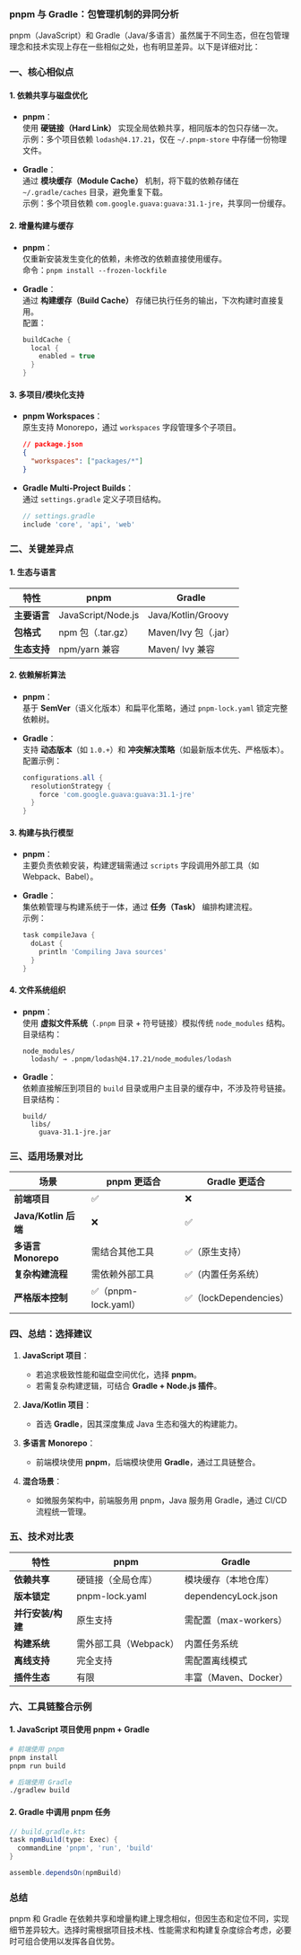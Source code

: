 ### pnpm 与 Gradle：包管理机制的异同分析

pnpm（JavaScript）和 Gradle（Java/多语言）虽然属于不同生态，但在包管理理念和技术实现上存在一些相似之处，也有明显差异。以下是详细对比：


### **一、核心相似点**
#### 1. **依赖共享与磁盘优化**
- **pnpm**：  
  使用 **硬链接（Hard Link）** 实现全局依赖共享，相同版本的包只存储一次。  
  示例：多个项目依赖 `lodash@4.17.21`，仅在 `~/.pnpm-store` 中存储一份物理文件。

- **Gradle**：  
  通过 **模块缓存（Module Cache）** 机制，将下载的依赖存储在 `~/.gradle/caches` 目录，避免重复下载。  
  示例：多个项目依赖 `com.google.guava:guava:31.1-jre`，共享同一份缓存。

#### 2. **增量构建与缓存**
- **pnpm**：  
  仅重新安装发生变化的依赖，未修改的依赖直接使用缓存。  
  命令：`pnpm install --frozen-lockfile`

- **Gradle**：  
  通过 **构建缓存（Build Cache）** 存储已执行任务的输出，下次构建时直接复用。  
  配置：  
  ```groovy
  buildCache {
    local {
      enabled = true
    }
  }
  ```

#### 3. **多项目/模块化支持**
- **pnpm Workspaces**：  
  原生支持 Monorepo，通过 `workspaces` 字段管理多个子项目。  
  ```json
  // package.json
  {
    "workspaces": ["packages/*"]
  }
  ```

- **Gradle Multi-Project Builds**：  
  通过 `settings.gradle` 定义子项目结构。  
  ```groovy
  // settings.gradle
  include 'core', 'api', 'web'
  ```


### **二、关键差异点**
#### 1. **生态与语言**
| **特性**       | pnpm                 | Gradle                |
|----------------|----------------------|-----------------------|
| **主要语言**   | JavaScript/Node.js   | Java/Kotlin/Groovy    |
| **包格式**     | npm 包（.tar.gz）    | Maven/Ivy 包（.jar）  |
| **生态支持**   | npm/yarn 兼容        | Maven/ Ivy 兼容       |

#### 2. **依赖解析算法**
- **pnpm**：  
  基于 **SemVer**（语义化版本）和扁平化策略，通过 `pnpm-lock.yaml` 锁定完整依赖树。

- **Gradle**：  
  支持 **动态版本**（如 `1.0.+`）和 **冲突解决策略**（如最新版本优先、严格版本）。  
  配置示例：  
  ```groovy
  configurations.all {
    resolutionStrategy {
      force 'com.google.guava:guava:31.1-jre'
    }
  }
  ```

#### 3. **构建与执行模型**
- **pnpm**：  
  主要负责依赖安装，构建逻辑需通过 `scripts` 字段调用外部工具（如 Webpack、Babel）。

- **Gradle**：  
  集依赖管理与构建系统于一体，通过 **任务（Task）** 编排构建流程。  
  示例：  
  ```groovy
  task compileJava {
    doLast {
      println 'Compiling Java sources'
    }
  }
  ```

#### 4. **文件系统组织**
- **pnpm**：  
  使用 **虚拟文件系统**（`.pnpm` 目录 + 符号链接）模拟传统 `node_modules` 结构。  
  目录结构：  
  ```
  node_modules/
    lodash/ → .pnpm/lodash@4.17.21/node_modules/lodash
  ```

- **Gradle**：  
  依赖直接解压到项目的 `build` 目录或用户主目录的缓存中，不涉及符号链接。  
  目录结构：  
  ```
  build/
    libs/
      guava-31.1-jre.jar
  ```


### **三、适用场景对比**
| **场景**                 | pnpm 更适合           | Gradle 更适合         |
|--------------------------|-----------------------|-----------------------|
| **前端项目**             | ✅                   | ❌                   |
| **Java/Kotlin 后端**     | ❌                   | ✅                   |
| **多语言 Monorepo**      | 需结合其他工具        | ✅（原生支持）        |
| **复杂构建流程**         | 需依赖外部工具        | ✅（内置任务系统）    |
| **严格版本控制**         | ✅（pnpm-lock.yaml）  | ✅（lockDependencies）|


### **四、总结：选择建议**
1. **JavaScript 项目**：  
   - 若追求极致性能和磁盘空间优化，选择 **pnpm**。  
   - 若需复杂构建逻辑，可结合 **Gradle + Node.js 插件**。

2. **Java/Kotlin 项目**：  
   - 首选 **Gradle**，因其深度集成 Java 生态和强大的构建能力。

3. **多语言 Monorepo**：  
   - 前端模块使用 **pnpm**，后端模块使用 **Gradle**，通过工具链整合。

4. **混合场景**：  
   - 如微服务架构中，前端服务用 pnpm，Java 服务用 Gradle，通过 CI/CD 流程统一管理。


### **五、技术对比表**
| **特性**               | pnpm                  | Gradle                |
|------------------------|-----------------------|-----------------------|
| **依赖共享**           | 硬链接（全局仓库）    | 模块缓存（本地仓库）  |
| **版本锁定**           | pnpm-lock.yaml        | dependencyLock.json   |
| **并行安装/构建**      | 原生支持              | 需配置（max-workers） |
| **构建系统**           | 需外部工具（Webpack） | 内置任务系统          |
| **离线支持**           | 完全支持              | 需配置离线模式        |
| **插件生态**           | 有限                  | 丰富（Maven、Docker） |


### **六、工具链整合示例**
#### 1. **JavaScript 项目使用 pnpm + Gradle**
```bash
# 前端使用 pnpm
pnpm install
pnpm run build

# 后端使用 Gradle
./gradlew build
```

#### 2. **Gradle 中调用 pnpm 任务**
```groovy
// build.gradle.kts
task npmBuild(type: Exec) {
  commandLine 'pnpm', 'run', 'build'
}

assemble.dependsOn(npmBuild)
```


### **总结**
pnpm 和 Gradle 在依赖共享和增量构建上理念相似，但因生态和定位不同，实现细节差异较大。选择时需根据项目技术栈、性能需求和构建复杂度综合考虑，必要时可组合使用以发挥各自优势。